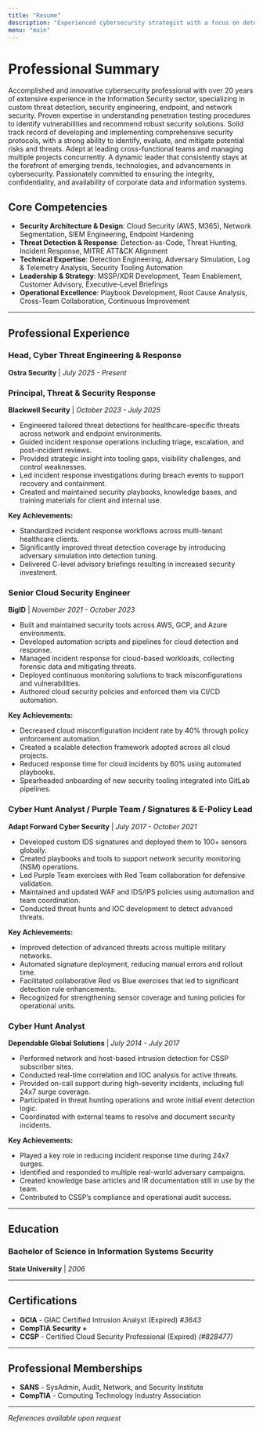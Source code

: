 ```yaml
---
title: "Resume"
description: "Experienced cybersecurity strategist with a focus on detection engineering, incident response, and building scalable MSSP/XDR operations. Skilled in applying offensive security concepts to strengthen defense, integrating AI and open-source tooling across cloud and hybrid environments, and advising technical and executive teams during critical incidents."
menu: "main"
---
```


# Professional Summary

Accomplished and innovative cybersecurity professional with over 20 years of extensive experience in the Information Security sector, specializing in custom threat detection, security engineering, endpoint, and network security. Proven expertise in understanding penetration testing procedures to identify vulnerabilities and recommend robust security solutions. Solid track record of developing and implementing comprehensive security protocols, with a strong ability to identify, evaluate, and mitigate potential risks and threats. Adept at leading cross-functional teams and managing multiple projects concurrently. A dynamic leader that consistently stays at the forefront of emerging trends, technologies, and advancements in cybersecurity. Passionately committed to ensuring the integrity, confidentiality, and availability of corporate data and information systems.

## Core Competencies

- **Security Architecture & Design**: Cloud Security (AWS, M365), Network Segmentation, SIEM Engineering, Endpoint Hardening
- **Threat Detection & Response**: Detection-as-Code, Threat Hunting, Incident Response, MITRE ATT&CK Alignment
- **Technical Expertise**: Detection Engineering, Adversary Simulation, Log & Telemetry Analysis, Security Tooling Automation
- **Leadership & Strategy**: MSSP/XDR Development, Team Enablement, Customer Advisory, Executive-Level Briefings
- **Operational Excellence**: Playbook Development, Root Cause Analysis, Cross-Team Collaboration, Continuous Improvement

---

## Professional Experience

### Head, Cyber Threat Engineering & Response
**Ostra Security** | *July 2025 - Present*

### Principal, Threat & Security Response
**Blackwell Security** | *October 2023 - July 2025*
- Engineered tailored threat detections for healthcare-specific threats across network and endpoint environments.
- Guided incident response operations including triage, escalation, and post-incident reviews.
- Provided strategic insight into tooling gaps, visibility challenges, and control weaknesses.
- Led incident response investigations during breach events to support recovery and containment.
- Created and maintained security playbooks, knowledge bases, and training materials for client and internal use.

**Key Achievements:**
- Standardized incident response workflows across multi-tenant healthcare clients.
- Significantly improved threat detection coverage by introducing adversary simulation into detection tuning.
- Delivered C-level advisory briefings resulting in increased security investment.

### Senior Cloud Security Engineer
**BigID** | *November 2021 - October 2023*
- Built and maintained security tools across AWS, GCP, and Azure environments.
- Developed automation scripts and pipelines for cloud detection and response.
- Managed incident response for cloud-based workloads, collecting forensic data and mitigating threats.
- Deployed continuous monitoring solutions to track misconfigurations and vulnerabilities.
- Authored cloud security policies and enforced them via CI/CD automation.

**Key Achievements:**
- Decreased cloud misconfiguration incident rate by 40% through policy enforcement automation.
- Created a scalable detection framework adopted across all cloud projects.
- Reduced response time for cloud incidents by 60% using automated playbooks.
- Spearheaded onboarding of new security tooling integrated into GitLab pipelines.

### Cyber Hunt Analyst / Purple Team / Signatures & E-Policy Lead
**Adapt Forward Cyber Security** | *July 2017 - October 2021*
- Developed custom IDS signatures and deployed them to 100+ sensors globally.
- Created playbooks and tools to support network security monitoring (NSM) operations.
- Led Purple Team exercises with Red Team collaboration for defensive validation.
- Maintained and updated WAF and IDS/IPS policies using automation and team coordination.
- Conducted threat hunts and IOC development to detect advanced threats.

**Key Achievements:**
- Improved detection of advanced threats across multiple military networks.
- Automated signature deployment, reducing manual errors and rollout time.
- Facilitated collaborative Red vs Blue exercises that led to significant detection rule enhancements.
- Recognized for strengthening sensor coverage and tuning policies for operational units.

### Cyber Hunt Analyst
**Dependable Global Solutions** | *July 2014 - July 2017*
- Performed network and host-based intrusion detection for CSSP subscriber sites.
- Conducted real-time correlation and IOC analysis for active threats.
- Provided on-call support during high-severity incidents, including full 24x7 surge coverage.
- Participated in threat hunting operations and wrote initial event detection logic.
- Coordinated with external teams to resolve and document security incidents.

**Key Achievements:**
- Played a key role in reducing incident response time during 24x7 surges.
- Identified and responded to multiple real-world adversary campaigns.
- Created knowledge base articles and IR documentation still in use by the team.
- Contributed to CSSP’s compliance and operational audit success.

---

## Education

### Bachelor of Science in Information Systems Security
**State University** | *2006*

---

## Certifications

- **GCIA** - GIAC Certified Intrusion Analyst (Expired) *#3643*
- **CompTIA Security +**
- **CCSP** - Certified Cloud Security Professional (Expired) *(#828477)*

---

## Professional Memberships

- **SANS** - SysAdmin, Audit, Network, and Security Institute
- **CompTIA** - Computing Technology Industry Association

---

*References available upon request*